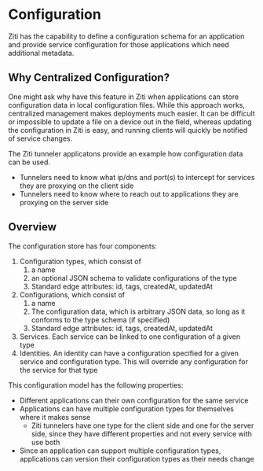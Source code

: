 # Configuration
Ziti has the capability to define a configuration schema for an application and provide service configuration for those applications which need additional metadata. 

## Why Centralized Configuration?
One might ask why have this feature in Ziti when applications can store configuration data in local configuration files. While this approach works, centralized management makes deployments much easier. It can be difficult or impossible to update a file on a device out in the field, whereas updating the configuration in Ziti is easy, and running clients will quickly be notified of service changes.

The Ziti tunneler applicatons provide an example how configuration data can be used. 

* Tunnelers need to know what ip/dns and port(s) to intercept for services they are proxying on the client side
* Tunnelers need to know where to reach out to applications they are proxying on the server side

## Overview
The configuration store has four components:

1. Configuration types, which consist of 
    1. a name 
    1. an optional JSON schema to validate configurations of the type
    1. Standard edge attributes: id, tags, createdAt, updatedAt
1. Configurations, which consist of 
    1. a name
    1. The configuration data, which is arbitrary JSON data, so long as it conforms to the type schema (if specified)
    1. Standard edge attributes: id, tags, createdAt, updatedAt
1. Services. Each service can be linked to one configuration of a given type
1. Identities. An identity can have a configuration specified for a given service and configuration type. This will override any configuration for the service for that type 

This configuration model has the following properties:
* Different applications can their own configuration for the same service
* Applications can have multiple configuration types for themselves where it makes sense
    * Ziti tunnelers have one type for the client side and one for the server side, since they have different properties and not every service with use both
* Since an application can support multiple configuration types, applications can version their configuration types as their needs change